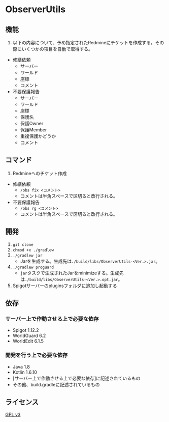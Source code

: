 # ObserverUtils

## 機能

1. 以下の内容について、予め指定されたRedmineにチケットを作成する。その際にいくつかの項目を自動で取得する。
  * 修繕依頼
    * サーバー
    * ワールド
    * 座標
    * コメント
  * 不要保護報告
    * サーバー
    * ワールド
    * 座標
    * 保護名
    * 保護Owner
    * 保護Member
    * 重複保護かどうか
    * コメント

## コマンド

1. Redmineへのチケット作成
* 修繕依頼
  * `/obs fix <コメント>`
  * コメントは半角スペースで区切ると改行される。
* 不要保護報告
  * `/obs rg <コメント>`
  * コメントは半角スペースで区切ると改行される。

## 開発

1. `git clone`
2. `chmod +x ./gradlew`
3. `./gradlew jar`
    * Jarを生成する。生成先は`./build/libs/ObserverUtils-<Ver.>.jar`。
4. `./gradlew proguard`
    * `jar`タスクで生成されたJarをminimizeする。生成先は`./build/libs/ObserverUtils-<Ver.>.opt.jar`。
5. Spigotサーバーのpluginsフォルダに追加し起動する

## 依存

### サーバー上で作動させる上で必要な依存

* Spigot 1.12.2
* WorldGuard 6.2
* WorldEdit 6.1.5

### 開発を行う上で必要な依存

* Java 1.8
* Kotlin 1.6.10
* [サーバー上で作動させる上で必要な依存]に記述されているもの
* その他、build.gradleに記述されているもの

## ライセンス

[GPL v3](./LICENSE)
